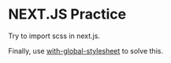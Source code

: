 # NEXT.JS Practice

Try to import scss in next.js.

Finally, use [with-global-stylesheet](https://github.com/zeit/next.js/tree/master/examples/with-global-stylesheet) to solve this.
